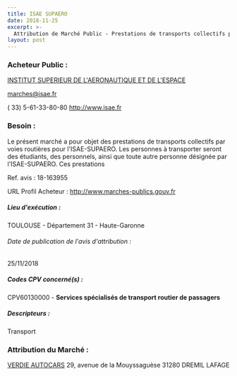 ```yaml
---
title: ISAE SUPAERO
date: 2018-11-25
excerpt: >-
  Attribution de Marché Public - Prestations de transports collectifs par voie routière pour l'ISAE-SUPAERO
layout: post
---
```


### Acheteur Public : 
<a href="/acheteur-32/siren-130004278"> INSTITUT SUPERIEUR DE L'AERONAUTIQUE ET DE L'ESPACE</a><br/>



marches@isae.fr

( 33) 5-61-33-80-80
http://www.isae.fr
### Besoin :

Le présent marché a pour objet des prestations de transports collectifs par voies routières pour l'ISAE-SUPAERO. Les personnes à transporter seront des étudiants, des personnels, ainsi que toute autre personne désignée par l'ISAE-SUPAERO. Ces prestations

Ref. avis : 18-163955

URL Profil Acheteur : http://www.marches-publics.gouv.fr

##### Lieu d'exécution :

TOULOUSE - Département 31 - Haute-Garonne

###### Date de publication de l'avis d'attribution : 
25/11/2018

##### Codes CPV concerné(s) :
CPV60130000 - **Services spécialisés de transport routier de passagers** <br/>

##### Descripteurs :
Transport <br/>

### Attribution du Marché :
<a href="/entreprise-254/siren-326635679"> VERDIE AUTOCARS</a>    29, avenue de la Mouyssaguèse 31280 DREMIL LAFAGE <br/>
